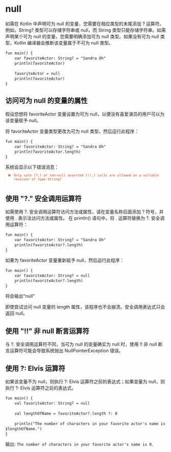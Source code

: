 # null

如需在 Kotlin 中声明可为 null 的变量，您需要在相应类型的末尾添加 ? 运算符。例如，String? 类型可以存储字符串或 null，而 String 类型只能存储字符串。如需声明某个可为 null 的变量，您需要明确添加可为 null 类型。如果没有可为 null 类型，Kotlin 编译器会推断该变量属于不可为 null 类型。



    fun main() {
        var favoriteActor: String? = "Sandra Oh"
        println(favoriteActor)

        favoriteActor = null
        println(favoriteActor)
    }

## 访问可为 null 的变量的属性
假设您想将 favoriteActor 变量设置为可为 null，以便没有喜爱演员的用户可以为该变量赋予 null。

将 favoriteActor 变量类型更改为可为 null 类型，然后运行此程序：

    fun main() {
        var favoriteActor: String? = "Sandra Oh"
        println(favoriteActor.length)
    }
系统会显示以下错误消息：
![alt text](image.png)

## 使用 "?." 安全调用运算符

如需使用 ?. 安全调用运算符访问方法或属性，请在变量名称后面添加 ? 符号，并使用 . 表示法访问方法或属性。
在 println() 语句中，将 . 运算符替换为 ?. 安全调用运算符：

    fun main() {
        var favoriteActor: String? = "Sandra Oh"
        println(favoriteActor?.length)
    }
如果为 favoriteActor 变量重新赋予 null，然后运行此程序：

    fun main() {
        var favoriteActor: String? = null
        println(favoriteActor?.length)
    }

将会输出"null"

即使尝试访问 null 变量的 length 属性，该程序也不会崩溃。安全调用表达式只会返回 null。

## 使用 "!!" 非 null 断言运算符

与 ?. 安全调用运算符不同，当可为 null 的变量确实为 null 时，使用 !! 非 null 断言运算符可能会导致系统抛出 NullPointerException 错误。

## 使用 ?: Elvis 运算符

如果该变量不为 null，则执行 ?: Elvis 运算符之前的表达式；如果变量为 null，则执行 ?: Elvis 运算符之后的表达式。

    fun main() {
        val favoriteActor: String? = null

        val lengthOfName = favoriteActor?.length ?: 0

        println("The number of characters in your favorite actor's name is $lengthOfName.")
    }

输出:
`The number of characters in your favorite actor's name is 0.`
